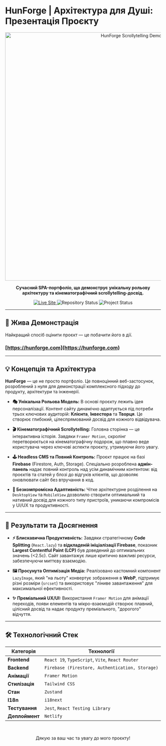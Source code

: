 # HunForge | Архітектура для Душі: Презентація Проєкту

<div align="center">
  <!-- ❗ ВАЖЛИВО: Замініть це посилання на реальний скріншот або, ще краще, GIF-анімацію вашого scrollytelling! -->
  <img src="https://i.imgur.com/zYxqX4o.gif" alt="HunForge Scrollytelling Demo" width="800"/>
</div>

<p align="center">
  <strong>Сучасний SPA-портфоліо, що демонструє унікальну рольову архітектуру та кінематографічний scrollytelling-досвід.</strong>
</p>

<p align="center">
  <a href="https://hunforge.com" target="_blank">
    <img src="https://img.shields.io/badge/Live%20Site-hunforge.com-brightgreen?style=for-the-badge&logo=netlify" alt="Live Site">
  </a>
  <img src="https://img.shields.io/badge/Repository-Private-red?style=for-the-badge&logo=github" alt="Repository Status">
  <img src="https://img.shields.io/badge/Status-Launched-success?style=for-the-badge" alt="Project Status">
</p>

---

## 🚀 Жива Демонстрація

Найкращий спосіб оцінити проєкт — це побачити його в дії.

### **[https://hunforge.com](https://hunforge.com)**

---

## 💡 Концепція та Архітектура

**HunForge** — це не просто портфоліо. Це повноцінний веб-застосунок, розроблений з нуля для демонстрації комплексного підходу до продукту, архітектури та інженерії.

*   **🎭 Унікальна Рольова Модель:** В основі проєкту лежить ідея персоналізації. Контент сайту динамічно адаптується під потреби трьох ключових аудиторій: **Клієнта**, **Інвестора** та **Творця**. Це створює глибокий, цілеспрямований досвід для кожного відвідувача.

*   **🎬 Кінематографічний Scrollytelling:** Головна сторінка — це інтерактивна історія. Завдяки `Framer Motion`, скролінг перетворюється на кінематографічну подорож, що плавно веде користувача через ключові аспекти проєкту, утримуючи його увагу.

*   **🕹️ Headless CMS та Повний Контроль:** Проєкт працює на базі **Firebase** (Firestore, Auth, Storage). Спеціально розроблена **адмін-панель** надає повний контроль над усім динамічним контентом: від проєктів та статей у блозі до відгуків клієнтів, що дозволяє оновлювати сайт без втручання в код.

*   **📱 Безкомпромісна Адаптивність:** Чітке архітектурне розділення на `DesktopView` та `MobileView` дозволило створити оптимальний та нативний досвід для кожного типу пристроїв, уникаючи компромісів у UI/UX та продуктивності.

---

## 🎯 Результати та Досягнення

*   **⚡ Блискавична Продуктивність:** Завдяки стратегічному **Code Splitting** (`React.lazy`) та **відкладеній ініціалізації Firebase**, показник **Largest Contentful Paint (LCP)** був доведений до оптимальних значень (<2.5с). Сайт завантажує лише критично важливі ресурси, забезпечуючи миттєву взаємодію.

*   **🖼️ Просунута Оптимізація Медіа:** Реалізовано кастомний компонент `LazyImage`, який "на льоту" конвертує зображення в **WebP**, підтримує різні розміри (`srcset`) та використовує "ліниве завантаження" для максимальної ефективності.

*   **✨ Преміальний UX/UI:** Використання `Framer Motion` для анімації переходів, появи елементів та мікро-взаємодій створює плавний, цілісний досвід та надає продукту преміального, "дорогого" відчуття.

---

## 🛠️ Технологічний Стек

| Категорія      | Технології                                                                                                                                                           |
|----------------|----------------------------------------------------------------------------------------------------------------------------------------------------------------------|
| **Frontend**   | `React 19`, `TypeScript`, `Vite`, `React Router`                                                                                                                     |
| **Backend**    | `Firebase (Firestore, Authentication, Storage)`                                                                                                                      |
| **Анімації**   | `Framer Motion`                                                                                                                                                      |
| **Стилізація** | `Tailwind CSS`                                                                                                                                                       |
| **Стан**       | `Zustand`                                                                                                                                                            |
| **I18n**       | `i18next`                                                                                                                                                            |
| **Тестування** | `Jest`, `React Testing Library`                                                                                                                                      |
| **Деплоймент** | `Netlify`                                                                                                                                                            |

<br>
<p align="center">
  Дякую за ваш час та увагу до мого проєкту!
</p>
